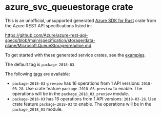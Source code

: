 # azure_svc_queuestorage crate

This is an unofficial, unsupported generated [Azure SDK for Rust](https://github.com/Azure/azure-sdk-for-rust/tree/legacy) crate from the Azure REST API specifications listed in:

https://github.com/Azure/azure-rest-api-specs/blob/main/specification/storage/data-plane/Microsoft.QueueStorage/readme.md

To get started with these generated service crates, see the [examples](https://github.com/Azure/azure-sdk-for-rust/blob/legacy/services/README.md#examples).

The default tag is `package-2018-03`.

The following [tags](https://github.com/Azure/azure-sdk-for-rust/blob/legacy/services/tags.md) are available:

- `package-2018-03-preview` has 16 operations from 1 API versions: `2018-03-28`. Use crate feature `package-2018-03-preview` to enable. The operations will be in the `package_2018_03_preview` module.
- `package-2018-03` has 16 operations from 1 API versions: `2018-03-28`. Use crate feature `package-2018-03` to enable. The operations will be in the `package_2018_03` module.